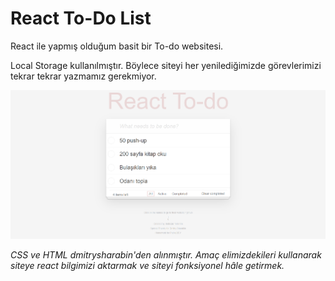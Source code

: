 # React To-Do List

React ile yapmış olduğum basit bir To-do websitesi.

Local Storage kullanılmıştır. Böylece siteyi her yenilediğimizde görevlerimizi tekrar tekrar yazmamız gerekmiyor.

![Website Photo](./src/react-todo.png)

*CSS ve HTML dmitrysharabin'den alınmıştır. Amaç elimizdekileri kullanarak siteye react bilgimizi aktarmak ve siteyi fonksiyonel hâle getirmek.*

